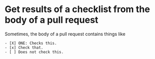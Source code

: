 # Get results of a checklist from the body of a pull request
 
Sometimes, the body of a pull request contains things like

```
- [X] ONE: Checks this.
- [x] Check that. 
- [ ] Does not check this.
```
